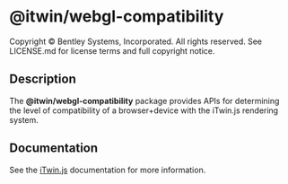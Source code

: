 # @itwin/webgl-compatibility

Copyright © Bentley Systems, Incorporated. All rights reserved. See LICENSE.md for license terms and full copyright notice.

## Description

The **@itwin/webgl-compatibility** package provides APIs for determining the level of compatibility of a browser+device with the iTwin.js rendering system.

## Documentation

See the [iTwin.js](https://www.itwinjs.org) documentation for more information.
